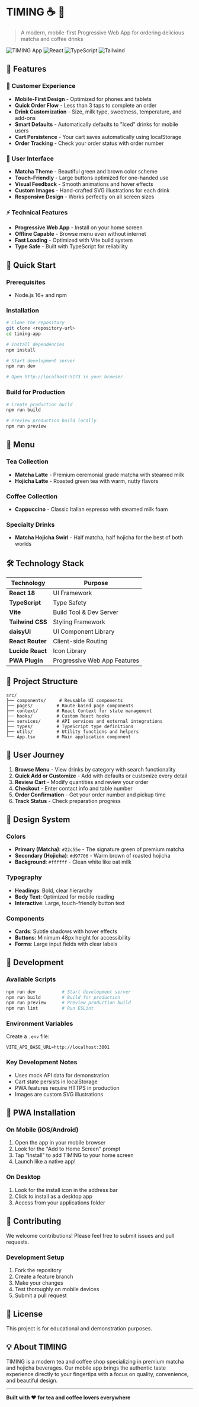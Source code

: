 # TIMING ☕ 🍵

> A modern, mobile-first Progressive Web App for ordering delicious matcha and coffee drinks

![TIMING App](https://img.shields.io/badge/PWA-Ready-green?style=for-the-badge)
![React](https://img.shields.io/badge/React-18-blue?style=for-the-badge&logo=react)
![TypeScript](https://img.shields.io/badge/TypeScript-Ready-blue?style=for-the-badge&logo=typescript)
![Tailwind](https://img.shields.io/badge/Tailwind-CSS-06B6D4?style=for-the-badge&logo=tailwindcss)

## 🌟 Features

### 📱 Customer Experience
- **Mobile-First Design** - Optimized for phones and tablets
- **Quick Order Flow** - Less than 3 taps to complete an order
- **Drink Customization** - Size, milk type, sweetness, temperature, and add-ons
- **Smart Defaults** - Automatically defaults to "Iced" drinks for mobile users
- **Cart Persistence** - Your cart saves automatically using localStorage
- **Order Tracking** - Check your order status with order number

### 🎨 User Interface
- **Matcha Theme** - Beautiful green and brown color scheme
- **Touch-Friendly** - Large buttons optimized for one-handed use
- **Visual Feedback** - Smooth animations and hover effects
- **Custom Images** - Hand-crafted SVG illustrations for each drink
- **Responsive Design** - Works perfectly on all screen sizes

### ⚡ Technical Features
- **Progressive Web App** - Install on your home screen
- **Offline Capable** - Browse menu even without internet
- **Fast Loading** - Optimized with Vite build system
- **Type Safe** - Built with TypeScript for reliability

## 🚀 Quick Start

### Prerequisites
- Node.js 16+ and npm

### Installation
```bash
# Clone the repository
git clone <repository-url>
cd timing-app

# Install dependencies
npm install

# Start development server
npm run dev

# Open http://localhost:5173 in your browser
```

### Build for Production
```bash
# Create production build
npm run build

# Preview production build locally
npm run preview
```

## 🍵 Menu

### Tea Collection
- **Matcha Latte** - Premium ceremonial grade matcha with steamed milk
- **Hojicha Latte** - Roasted green tea with warm, nutty flavors

### Coffee Collection  
- **Cappuccino** - Classic Italian espresso with steamed milk foam

### Specialty Drinks
- **Matcha Hojicha Swirl** - Half matcha, half hojicha for the best of both worlds

## 🛠️ Technology Stack

| Technology | Purpose |
|------------|---------|
| **React 18** | UI Framework |
| **TypeScript** | Type Safety |
| **Vite** | Build Tool & Dev Server |
| **Tailwind CSS** | Styling Framework |
| **daisyUI** | UI Component Library |
| **React Router** | Client-side Routing |
| **Lucide React** | Icon Library |
| **PWA Plugin** | Progressive Web App Features |

## 📂 Project Structure

```
src/
├── components/     # Reusable UI components
├── pages/         # Route-based page components  
├── context/       # React Context for state management
├── hooks/         # Custom React hooks
├── services/      # API services and external integrations
├── types/         # TypeScript type definitions
├── utils/         # Utility functions and helpers
└── App.tsx        # Main application component
```

## 🎯 User Journey

1. **Browse Menu** - View drinks by category with search functionality
2. **Quick Add or Customize** - Add with defaults or customize every detail
3. **Review Cart** - Modify quantities and review your order
4. **Checkout** - Enter contact info and table number
5. **Order Confirmation** - Get your order number and pickup time
6. **Track Status** - Check preparation progress

## 🎨 Design System

### Colors
- **Primary (Matcha)**: `#22c55e` - The signature green of premium matcha
- **Secondary (Hojicha)**: `#d97706` - Warm brown of roasted hojicha  
- **Background**: `#ffffff` - Clean white like oat milk

### Typography
- **Headings**: Bold, clear hierarchy
- **Body Text**: Optimized for mobile reading
- **Interactive**: Large, touch-friendly button text

### Components
- **Cards**: Subtle shadows with hover effects
- **Buttons**: Minimum 48px height for accessibility
- **Forms**: Large input fields with clear labels

## 🔧 Development

### Available Scripts
```bash
npm run dev          # Start development server
npm run build        # Build for production  
npm run preview      # Preview production build
npm run lint         # Run ESLint
```

### Environment Variables
Create a `.env` file:
```
VITE_API_BASE_URL=http://localhost:3001
```

### Key Development Notes
- Uses mock API data for demonstration
- Cart state persists in localStorage
- PWA features require HTTPS in production
- Images are custom SVG illustrations

## 📱 PWA Installation

### On Mobile (iOS/Android)
1. Open the app in your mobile browser
2. Look for the "Add to Home Screen" prompt
3. Tap "Install" to add TIMING to your home screen
4. Launch like a native app!

### On Desktop
1. Look for the install icon in the address bar
2. Click to install as a desktop app
3. Access from your applications folder

## 🤝 Contributing

We welcome contributions! Please feel free to submit issues and pull requests.

### Development Setup
1. Fork the repository
2. Create a feature branch
3. Make your changes
4. Test thoroughly on mobile devices
5. Submit a pull request

## 📄 License

This project is for educational and demonstration purposes.

## 💡 About TIMING

TIMING is a modern tea and coffee shop specializing in premium matcha and hojicha beverages. Our mobile app brings the authentic taste experience directly to your fingertips with a focus on quality, convenience, and beautiful design.

---

**Built with ❤️ for tea and coffee lovers everywhere**